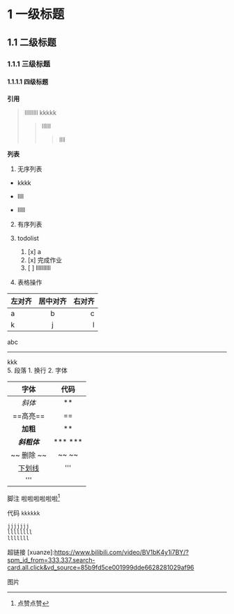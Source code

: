 

# 1 一级标题
## 1.1 二级标题
### 1.1.1 三级标题
#### 1.1.1.1 四级标题



**引用**
> lllllllll
> kkkkk
>> llllll
>>> llll

**列表**
1. 无序列表
- kkkk
+ llll
* lllll
2. 有序列表
3. todolist
   1. [x] a
   2. [x] 完成作业
   3. [ ] llllllllll


4. 表格操作

| 左对齐 | 居中对齐 | 右对齐|
| :- | :-: | -:|
|a|b|c|
|k|j|l|
 

 abc
***
 kkk  
 5. 段落
    1. 换行
    2. 字体
        

| 字体 | 代码 |
|:---:|:---:|
|*斜体*| **|
|==高亮==| == |
|**加粗**| **|
|***斜粗体***|*** ***|
|~~ 删除 ~~| ~~ ~~ |
| <u> 下划线 </u>|'''<u></u> 
'''|


脚注
啦啦啦啦啦啦[^1]



代码
`kkkkkk`


```
jjjjjjj
llllllll
lllllll
```

超链接
[xuanze]:https://www.bilibili.com/video/BV1bK4y1i7BY/?spm_id_from=333.337.search-card.all.click&vd_source=85b9fd5ce001999dde6628281029af96



[^1]:点赞点赞



图片


